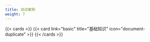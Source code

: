 ```yaml
---
title: 测试案例
weight: 7
---
```


{{< cards >}}
{{< card link="basic" title="基础知识" icon="document-duplicate" >}}
{{< /cards >}}

